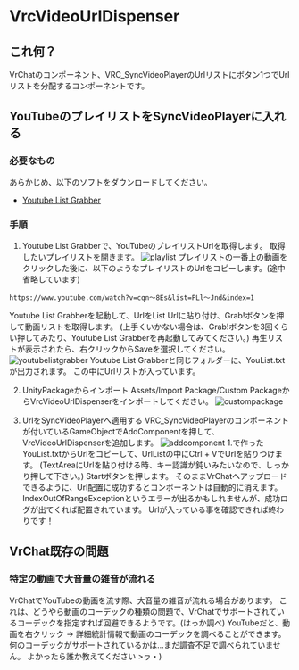 # VrcVideoUrlDispenser

## これ何？
VrChatのコンポーネント、VRC_SyncVideoPlayerのUrlリストにボタン1つでUrlリストを分配するコンポーネントです。

## YouTubeのプレイリストをSyncVideoPlayerに入れる
### 必要なもの
あらかじめ、以下のソフトをダウンロードしてください。
- [Youtube List Grabber](https://sourceforge.net/projects/youtubelistgrabber/)

### 手順
1. Youtube List Grabberで、YouTubeのプレイリストUrlを取得します。
取得したいプレイリストを開きます。
![playlist](https://user-images.githubusercontent.com/38412381/38888836-c46966d2-42b7-11e8-963a-aab260ee207b.png)
プレイリストの一番上の動画をクリックした後に、以下のようなプレイリストのUrlをコピーします。(途中省略しています)
```
https://www.youtube.com/watch?v=cqn～8Es&list=PLl～Jnd&index=1
```
Youtube List Grabberを起動して、UrlをList Urlに貼り付け、Grab!ボタンを押して動画リストを取得します。
(上手くいかない場合は、Grab!ボタンを3回くらい押してみたり、Youtube List Grabberを再起動してみてください。)
再生リストが表示されたら、右クリックからSaveを選択してください。
![youtubelistgrabber](https://user-images.githubusercontent.com/38412381/38888901-f65300b8-42b7-11e8-99da-e72a467f8cc7.png)
Youtube List Grabberと同じフォルダーに、YouList.txtが出力されます。
この中にUrlリストが入っています。

2. UnityPackageからインポート
Assets/Import Package/Custom PackageからVrcVideoUrlDispenserをインポートしてください。
![custompackage](https://user-images.githubusercontent.com/38412381/38888925-07582582-42b8-11e8-8ca9-bb38ddfb54f8.png)

3. UrlをSyncVideoPlayerへ適用する
VRC_SyncVideoPlayerのコンポーネントが付いているGameObjectでAddComponentを押して、VrcVideoUrlDispenserを追加します。
![addcomponent](https://user-images.githubusercontent.com/38412381/38888946-147f3a52-42b8-11e8-81be-9f5e4be8790a.png)
1.で作ったYouList.txtからUrlをコピーして、UrlListの中にCtrl + VでUrlを貼りつけます。
(TextAreaにUrlを貼り付ける時、キー認識が鈍いみたいなので、しっかり押して下さい。)
Startボタンを押します。
そのままVrChatへアップロードできるように、Url配置に成功するとコンポーネントは自動的に消えます。
IndexOutOfRangeExceptionというエラーが出るかもしれませんが、成功ログが出てくれば配置されています。
Urlが入っている事を確認できれば終わりです！

## VrChat既存の問題
### 特定の動画で大音量の雑音が流れる
VrChatでYouTubeの動画を流す際、大音量の雑音が流れる場合があります。
これは、どうやら動画のコーデックの種類の問題で、VrChatでサポートされているコーデックを指定すれば回避できるようです。(はっか調べ)
YouTubeだと、動画を右クリック → 詳細統計情報で動画のコーデックを調べることができます。
何のコーデックがサポートされているかは...まだ調査不足で調べられていません。
よかったら誰か教えてください >ヮ・)
